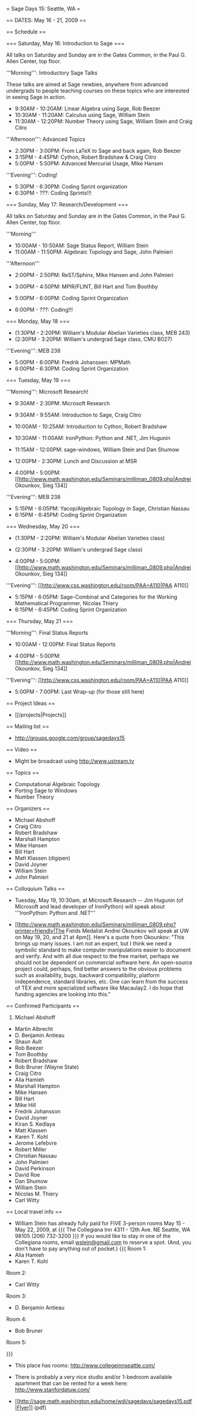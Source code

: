 = Sage Days 15: Seattle, WA =

== DATES: May 16 - 21, 2009 ==

== Schedule ==

=== Saturday, May 16: Introduction to Sage ===

All talks on Saturday and Sunday are in the Gates Common, in the Paul G. Allen Center, top floor.

'''Morning''': Introductory Sage Talks

 These talks are aimed at Sage newbies, anywhere from advanced
 undergrads to people teaching courses on these topics who are
 interested in seeing Sage in action.

 * 9:30AM - 10:20AM: Linear Algebra using Sage, Rob Beezer
 * 10:30AM - 11:20AM: Calculus using Sage, William Stein
 * 11:30AM - 12:20PM: Number Theory using Sage, William Stein and Craig Citro

'''Afternoon''': Advanced Topics

 * 2:30PM - 3:00PM: From LaTeX to Sage and back again, Rob Beezer
 * 3:15PM - 4:45PM: Cython, Robert Bradshaw & Craig Citro
 * 5:00PM - 5:50PM: Advanced Mercurial Usage, Mike Hansen

'''Evening''': Coding!

 * 5:30PM - 6:30PM: Coding Sprint organization
 * 6:30PM - ???: Coding Sprints!!!

=== Sunday, May 17: Research/Development ===

All talks on Saturday and Sunday are in the Gates Common, in the Paul G. Allen Center, top floor.

'''Morning'''

 * 10:00AM - 10:50AM: Sage Status Report, William Stein
 * 11:00AM - 11:50PM: Algebraic Topology and Sage, John Palmieri

'''Afternoon'''

 * 2:00PM - 2:50PM: ReST/Sphinx, Mike Hansen and John Palmieri
 * 3:00PM - 4:50PM: MPIR/FLINT, Bill Hart and Tom Boothby

 * 5:00PM - 6:00PM: Coding Sprint Organization
 * 6:00PM - ???: Coding!!!

=== Monday, May 18 ===

 * (1:30PM - 2:20PM: William's Modular Abelian Varieties class, MEB 243)
 * (2:30PM - 3:20PM: William's undergrad Sage class, CMU B027)

'''Evening''': MEB 238

 * 5:00PM - 6:00PM: Fredrik Johanssen: MPMath
 * 6:00PM - 6:30PM: Coding Sprint Organization

=== Tuesday, May 19 ===

'''Morning''': Microsoft Research!

 * 9:30AM - 2:30PM: Microsoft Research
 * 9:30AM - 9:55AM: Introduction to Sage, Craig Citro
 * 10:00AM - 10:25AM: Introduction to Cython, Robert Bradshaw
 * 10:30AM - 11:00AM: IronPython: Python and .NET, Jim Hugunin
 * 11:15AM - 12:00PM: sage-windows, William Stein and Dan Shumow
 * 12:00PM - 2:30PM: Lunch and Discussion at MSR

 * 4:00PM - 5:00PM: [[http://www.math.washington.edu/Seminars/milliman_0809.php|Andrei Okounkov, Sieg 134]]

'''Evening''': MEB 238

 * 5:15PM - 6:05PM: Yacop/Algebraic Topology in Sage, Christian Nassau
 * 6:15PM - 6:45PM: Coding Sprint Organization

=== Wednesday, May 20 ===

 * (1:30PM - 2:20PM: William's Modular Abelian Varieties class)
 * (2:30PM - 3:20PM: William's undergrad Sage class)

 * 4:00PM - 5:00PM: [[http://www.math.washington.edu/Seminars/milliman_0809.php|Andrei Okounkov, Sieg 134]]

'''Evening''': [[http://www.css.washington.edu/room/PAA+A110|PAA A110]]

 * 5:15PM - 6:05PM: Sage-Combinat and Categories for the Working Mathematical Programmer, Nicolas Thiery
 * 6:15PM - 6:45PM: Coding Sprint Organization

=== Thursday, May 21 ===

'''Morning''': Final Status Reports

 * 10:00AM - 12:00PM: Final Status Reports

 * 4:00PM - 5:00PM: [[http://www.math.washington.edu/Seminars/milliman_0809.php|Andrei Okounkov, Sieg 134]]

'''Evening''': [[http://www.css.washington.edu/room/PAA+A110|PAA A110]]

 * 5:00PM - 7:00PM: Last Wrap-up (for those still here)


== Project Ideas ==
 * [[/projects|Projects]]

== Mailing list ==
 * http://groups.google.com/group/sagedays15

== Video ==
 * Might be broadcast using http://www.ustream.tv

== Topics ==
 * Computational Algebraic Topology
 * Porting Sage to Windows
 * Number Theory

== Organizers ==
 * Michael Abshoff
 * Craig Citro
 * Robert Bradshaw
 * Marshall Hampton
 * Mike Hansen
 * Bill Hart
 * Matt Klassen (digipen)
 * David Joyner
 * William Stein
 * John Palmieri

== Colloquium Talks ==

 * Tuesday, May 19, 10:30am, at Microsoft Research -- Jim Hugunin (of Microsoft and lead developer of IronPython) will speak about '''IronPython: Python and .NET'''

 * [[http://www.math.washington.edu/Seminars/milliman_0809.php?printer=friendly|The Fields Medalist Andrei Okounkov will speak at UW on May 19, 20, and 21 at 4pm]].   Here's a quote from Okounkov: "This brings up many issues. I am not an expert, but I think we need a symbolic standard to make computer manipulations easier to document and verify. And with all due respect to the free market, perhaps we should not be dependent on commercial software here. An open-source project could, perhaps, find better answers to the obvious problems such as availability, bugs, backward compatibility, platform independence, standard libraries, etc. One can learn from the success of TEX and more specialized software like Macaulay2. I do hope that funding agencies are looking into this."

== Confirmed Participants ==

 1. Michael Abshoff
 * Martin Albrecht
 * D. Benjamin Antieau
 * Shaun Ault
 * Rob Beezer
 * Tom Boothby
 * Robert Bradshaw
 * Bob Bruner (Wayne State)
 * Craig Citro
 * Alia Hamieh
 * Marshall Hampton
 * Mike Hansen
 * Bill Hart
 * Mike Hill
 * Fredrik Johansson
 * David Joyner
 * Kiran S. Kedlaya
 * Matt Klassen
 * Karen T. Kohl
 * Jerome Lefebvre
 * Robert Miller
 * Christian Nassau
 * John Palmieri
 * David Perkinson
 * David Roe
 * Dan Shumow
 * William Stein
 * Nicolas M. Thiery
 * Carl Witty

== Local travel info ==

* William Stein has already fully paid for FIVE 3-person rooms May 15 - May 22, 2009, at 
{{{
    The Collegiana Inn
    4311 - 12th Ave. NE
    Seattle, WA 98105
    (206) 732-3200
}}}
If you would like to stay in one of the Collegiana rooms, email wstein@gmail.com to reserve a spot. (And, you don't have to pay anything out of pocket.)
{{{
Room 1:
 * Alia Hamieh
 * Karen T. Kohl

Room 2:
 * Carl Witty

Room 3:
 * D. Benjamin Antieau

Room 4:
 * Bob Bruner

Room 5:

}}}

 * This place has rooms: http://www.collegeinnseattle.com/ 

 * There is probably a very nice studio and/or 1-bedroom available apartment that can be rented for a week here: http://www.stanfordatuw.com/


 * [[http://sage.math.washington.edu/home/wdj/sagedays/sagedays15.pdf|Flyer]] (pdf)
